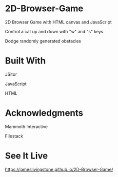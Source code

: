 # 2D-Browser-Game
2D Browser Game with HTML canvas and JavaScript

Control a cat up and down with "w" and "s" keys 

Dodge randomly generated obstacles

# Built With
JSitor

JavaScript

HTML




# Acknowledgments
Mammoth Interactive

Filestack

# See It Live
https://jameslivingstone.github.io/2D-Browser-Game/

